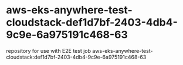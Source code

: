 # aws-eks-anywhere-test-cloudstack-def1d7bf-2403-4db4-9c9e-6a975191c468-63
repository for use with E2E test job aws-eks-anywhere-test-cloudstack:def1d7bf-2403-4db4-9c9e-6a975191c468-63
